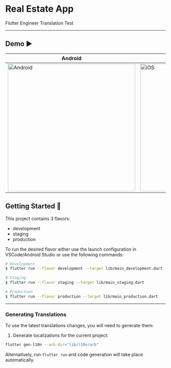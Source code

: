 # Real Estate App

Flutter Engineer Translation Test

---

## Demo ▶️

| Android                                                                                                                                     | iOS                                                                                                                                      |
|---------------------------------------------------------------------------------------------------------------------------------------------|------------------------------------------------------------------------------------------------------------------------------------------|
| <img src="https://github.com/bukunmialuko/real_estate_flutter/blob/task/docs/doc/emulator-screen-recording.gif" alt="Android" width="400"/> | <img src="https://github.com/bukunmialuko/real_estate_flutter/blob/task/docs/doc/simulator-screen-recording.gif" alt="iOS" width="400"/> |

## Getting Started 🚀

This project contains 3 flavors:

- development
- staging
- production

To run the desired flavor either use the launch configuration in VSCode/Android Studio or use the
following commands:

```sh
# Development
$ flutter run --flavor development --target lib/main_development.dart

# Staging
$ flutter run --flavor staging --target lib/main_staging.dart

# Production
$ flutter run --flavor production --target lib/main_production.dart
```

---

### Generating Translations

To use the latest translations changes, you will need to generate them:

1. Generate localizations for the current project:

```sh
flutter gen-l10n --arb-dir="lib/l10n/arb"
```

Alternatively, run `flutter run` and code generation will take place automatically.
